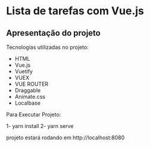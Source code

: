 # Lista de tarefas com Vue.js
## Apresentação do projeto
Tecnologias utilizadas no projeto:

- HTML
- Vue.js
- Vuetify
- VUEX
- VUE ROUTER
- Draggable
- Animate.css
- Localbase

Para Executar Projeto: 

1- yarn install 
2- yarn serve

projeto estará rodando em http://localhost:8080



